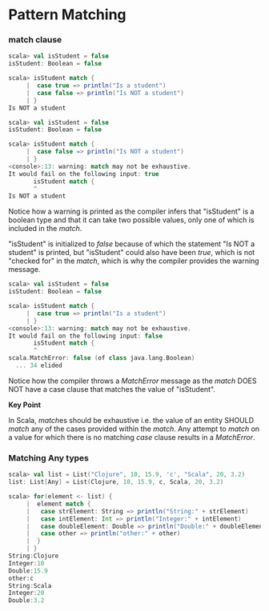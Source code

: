 # Pattern Matching 

### match clause

```scala
scala> val isStudent = false
isStudent: Boolean = false

scala> isStudent match {
     |  case true => println("Is a student")
     |  case false => println("Is NOT a student")
     | }
Is NOT a student
```

```scala
scala> val isStudent = false
isStudent: Boolean = false

scala> isStudent match {
     |  case false => println("Is NOT a student")
     | }
<console>:13: warning: match may not be exhaustive.
It would fail on the following input: true
       isStudent match {
       ^
Is NOT a student
```

Notice how a warning is printed as the compiler infers that "isStudent" is a boolean type and that it can take two possible values, only one of which is included in the *match*. 

"isStudent" is initialized to *false* because of which the statement "Is NOT a student" is printed, but "isStudent" could also have been *true*, which is not "checked for" in the *match*, which is why the compiler provides the warning message. 

```scala
scala> val isStudent = false
isStudent: Boolean = false

scala> isStudent match {
     |  case true => println("Is a student")
     | }
<console>:13: warning: match may not be exhaustive.
It would fail on the following input: false
       isStudent match {
       ^
scala.MatchError: false (of class java.lang.Boolean)
  ... 34 elided
```

Notice how the compiler throws a *MatchError* message as the *match* DOES NOT have a case clause that matches the value of "isStudent".

**Key Point**

In Scala, *match*es should be exhaustive i.e. the value of an entity SHOULD *match* any of the cases provided within the *match*.
Any attempt to *match* on a value for which there is no matching *case* clause results in a *MatchError*.

### Matching Any types

```scala
scala> val list = List("Clojure", 10, 15.9, 'c', "Scala", 20, 3.2)
list: List[Any] = List(Clojure, 10, 15.9, c, Scala, 20, 3.2)

scala> for(element <- list) {
     |  element match {
     |   case strElement: String => println("String:" + strElement)
     |   case intElement: Int => println("Integer:" + intElement)
     |   case doubleElement: Double => println("Double:" + doubleElement)
     |   case other => println("other:" + other)
     |  }
     | }
String:Clojure
Integer:10
Double:15.9
other:c
String:Scala
Integer:20
Double:3.2
```

